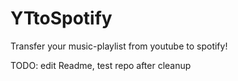 # YTtoSpotify
Transfer your music-playlist from youtube to spotify!

TODO: edit Readme, test repo after cleanup
